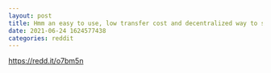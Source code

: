 ```yaml
--- 
layout: post 
title: Hmm an easy to use, low transfer cost and decentralized way to swap... Count me in! 
date: 2021-06-24 1624577438 
categories: reddit 
--- 
```

https://redd.it/o7bm5n